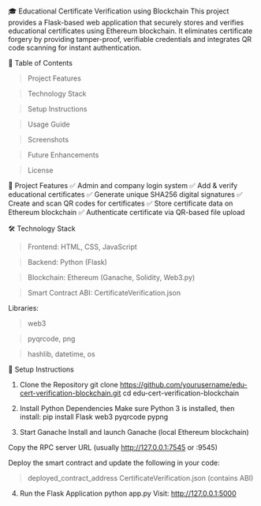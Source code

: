 🎓 Educational Certificate Verification using Blockchain
This project provides a Flask-based web application that securely stores and verifies educational certificates using Ethereum blockchain. It eliminates certificate forgery by providing tamper-proof, verifiable credentials and integrates QR code scanning for instant authentication.

📌 Table of Contents
> Project Features

> Technology Stack

> Setup Instructions

> Usage Guide

> Screenshots

> Future Enhancements

> License

🚀 Project Features
✅ Admin and company login system
✅ Add & verify educational certificates
✅ Generate unique SHA256 digital signatures
✅ Create and scan QR codes for certificates
✅ Store certificate data on Ethereum blockchain
✅ Authenticate certificate via QR-based file upload

🛠 Technology Stack
> Frontend: HTML, CSS, JavaScript

> Backend: Python (Flask)

> Blockchain: Ethereum (Ganache, Solidity, Web3.py)

> Smart Contract ABI: CertificateVerification.json

Libraries:

> web3

> pyqrcode, png

> hashlib, datetime, os


🔧 Setup Instructions
1. Clone the Repository
git clone https://github.com/yourusername/edu-cert-verification-blockchain.git
cd edu-cert-verification-blockchain

3. Install Python Dependencies
Make sure Python 3 is installed, then install:
pip install Flask web3 pyqrcode pypng

3. Start Ganache
Install and launch Ganache (local Ethereum blockchain)

Copy the RPC server URL (usually http://127.0.0.1:7545 or :9545)

Deploy the smart contract and update the following in your code:

> deployed_contract_address
> CertificateVerification.json (contains ABI)

4. Run the Flask Application
python app.py
Visit: http://127.0.0.1:5000


